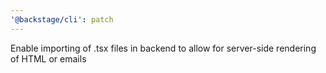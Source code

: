 ```yaml
---
'@backstage/cli': patch
---
```


Enable importing of .tsx files in backend to allow for server-side rendering of HTML or emails
